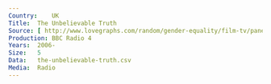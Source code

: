 ```yaml
---
Country:	UK
Title:	The Unbelievable Truth
Source:	[ http://www.lovegraphs.com/random/gender-equality/film-tv/panel-shows.html , http://www.bbc.co.uk/programmes/b007mf4f ]
Production:	BBC Radio 4
Years:	2006-
Size:	5
Data:	the-unbelievable-truth.csv
Media:	Radio
---
```

